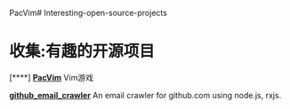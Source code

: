 PacVim# Interesting-open-source-projects
# 收集:有趣的开源项目
[****]
[**PacVim**](https://github.com/jmoon018/PacVim.git)
Vim游戏 

[**github_email_crawler**](https://github.com/nekocode/github_email_crawler)
An email crawler for github.com using node.js, rxjs.

